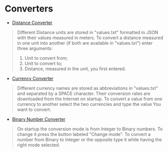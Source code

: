 # Converters

 * [Distance Converter](DistanceConverter/DistanceConvert.py)

> Different Distance units are stored in "values.txt" formatted in JSON with their values measured in meters.
> To convert a distance measured in one unit into another (if both are available in "values.txt") enter three arguments:
> 1. Unit to convert from;
> 2. Unit to convert to;
> 3. Distance, measured in the unit, you first entered.

* [Currency Converter](CurrencyConverter/CurrencyConvert.py)

> Different currency names are stored as abbreviations in "values.txt" and separated by a SPACE character. Their conversion rates are downloaded from the Internet on startup.
> To convert a value from one currency to another select the two currencies and type the value You want to convert.

* [Binary Number Converter](CurrencyConverter/CurrencyConvert.py)

> On startup the conversion mode is from Integer to Binary numbers. To change it press the button labeled "Change mode". To convert a number from Binary to Integer or the opposite type it while having the right mode selected.
